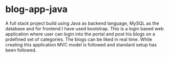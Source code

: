 # blog-app-java
A full stack project build using Java as backend language, MySQL as the database and for frontend I have used bootstrap. This is a login based web application where user can login into the portal and post his blogs on a prdefined set of categories. The blogs can be liked in real time.  While creating this application MVC model is followed and standard setup has been followed.
